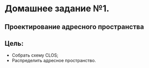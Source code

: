 # Домашнее задание №1.
## Проектирование адресного пространства
## Цель:

- Собрать схему CLOS;
- Распределить адресное пространство.

